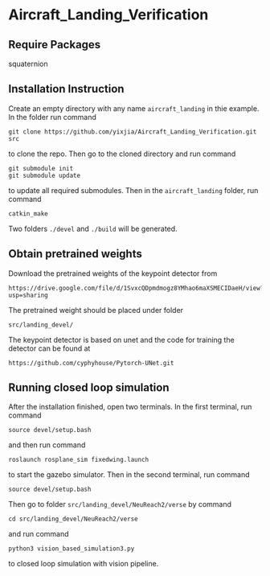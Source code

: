 # Aircraft_Landing_Verification

## Require Packages 
squaternion

## Installation Instruction
Create an empty directory with any name ``aircraft_landing`` in thie example. In the folder run command 
```
git clone https://github.com/yixjia/Aircraft_Landing_Verification.git src
```
to clone the repo. Then go to the cloned directory and run command 
```
git submodule init
git submodule update
```
to update all required submodules.
Then in the ``aircraft_landing`` folder, run command 
```
catkin_make 
```
Two folders ``./devel`` and ``./build`` will be generated. 

## Obtain pretrained weights
Download the pretrained weights of the keypoint detector from 
```
https://drive.google.com/file/d/1SvxcQDpmdmogz8YMhao6maXSMECIDaeH/view?usp=sharing
```
The pretrained weight should be placed under folder 
```
src/landing_devel/
```
The keypoint detector is based on unet and the code for training the detector can be found at
```
https://github.com/cyphyhouse/Pytorch-UNet.git
```

## Running closed loop simulation
After the installation finished, open two terminals. In the first terminal, run command 
```
source devel/setup.bash
```
and then run command 
```
roslaunch rosplane_sim fixedwing.launch  
```
to start the gazebo simulator. 
Then in the second terminal, run command 
```
source devel/setup.bash
```
Then go to folder ``src/landing_devel/NeuReach2/verse`` by command 
```
cd src/landing_devel/NeuReach2/verse
```
and run command 
```
python3 vision_based_simulation3.py
```
to closed loop simulation with vision pipeline. 